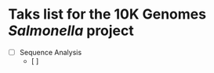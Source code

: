 Taks list for the 10K Genomes _Salmonella_ project
==================================================

- [ ] Sequence Analysis
  - [ ] 
